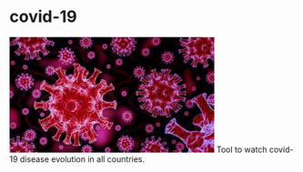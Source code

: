 # covid-19
![covid-19 cover image](img/covid19_cover.jpg)
Tool to watch covid-19 disease evolution in all countries.
